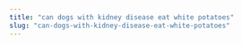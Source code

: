 ```yaml
---
title: "can dogs with kidney disease eat white potatoes"
slug: "can-dogs-with-kidney-disease-eat-white-potatoes"
---
```


